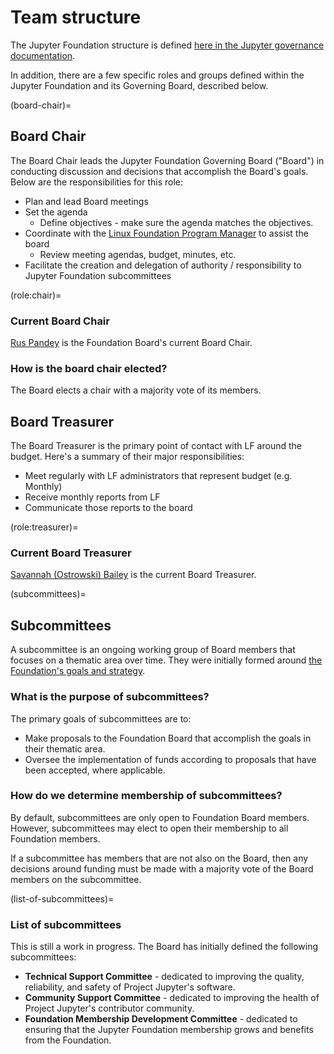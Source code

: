 # Team structure

The Jupyter Foundation structure is defined [here in the Jupyter governance documentation](https://jupyter.org/governance/jupyter_foundation.html#membership).

In addition, there are a few specific roles and groups defined within the Jupyter Foundation and its Governing Board, described below.

(board-chair)=
## Board Chair

The Board Chair leads the Jupyter Foundation Governing Board ("Board") in conducting discussion and decisions that accomplish the Board's goals. Below are the responsibilities for this role:

- Plan and lead Board meetings  
- Set the agenda   
  - Define objectives - make sure the agenda matches the objectives.  
- Coordinate with the [Linux Foundation Program Manager](#role:program-manager) to assist the board  
  - Review meeting agendas, budget, minutes, etc.  
- Facilitate the creation and delegation of authority / responsibility to Jupyter Foundation subcommittees

(role:chair)=
### Current Board Chair

[Rus Pandey](https://www.linkedin.com/in/rusp/) is the Foundation Board's current Board Chair.

### How is the board chair elected?

The Board elects a chair with a majority vote of its members.

## Board Treasurer

The Board Treasurer is the primary point of contact with LF around the budget.
Here's a summary of their major responsibilities:

- Meet regularly with LF administrators that represent budget (e.g. Monthly)
- Receive monthly reports from LF
- Communicate those reports to the board

(role:treasurer)=
### Current Board Treasurer

[Savannah (Ostrowski) Bailey](https://www.linkedin.com/in/savannahostrowski/) is the current Board Treasurer.

(subcommittees)=
## Subcommittees

A subcommittee is an ongoing working group of Board members that focuses on a thematic area over time. They were initially formed around [the Foundation's goals and strategy](./strategy.md).

### What is the purpose of subcommittees?

The primary goals of subcommittees are to:

- Make proposals to the Foundation Board that accomplish the goals in their thematic area.
- Oversee the implementation of funds according to proposals that have been accepted, where applicable.

### How do we determine membership of subcommittees?

By default, subcommittees are only open to Foundation Board members. However, subcommittees may elect to open their membership to all Foundation members.

If a subcommittee has members that are not also on the Board, then any decisions around funding must be made with a majority vote of the Board members on the subcommittee.

(list-of-subcommittees)=
### List of subcommittees

This is still a work in progress. The Board has initially defined the following subcommittees:

- **Technical Support Committee** - dedicated to improving the quality, reliability, and safety of Project Jupyter's software.
- **Community Support Committee** - dedicated to improving the health of Project Jupyter's contributor community.
- **Foundation Membership Development Committee** - dedicated to ensuring that the Jupyter Foundation membership grows and benefits from the Foundation.
